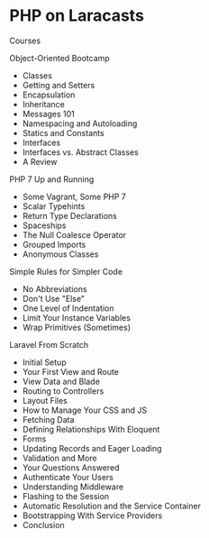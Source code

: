 # PHP on Laracasts

Courses

Object-Oriented Bootcamp

- Classes
- Getting and Setters
- Encapsulation
- Inheritance
- Messages 101
- Namespacing and Autoloading
- Statics and Constants
- Interfaces
- Interfaces vs. Abstract Classes
- A Review


PHP 7 Up and Running
 
- Some Vagrant, Some PHP 7
- Scalar Typehints
- Return Type Declarations
- Spaceships
- The Null Coalesce Operator
- Grouped Imports
- Anonymous Classes


Simple Rules for Simpler Code

- No Abbreviations
- Don't Use "Else"
- One Level of Indentation
- Limit Your Instance Variables
- Wrap Primitives (Sometimes)



Laravel From Scratch

- Initial Setup
- Your First View and Route
- View Data and Blade
- Routing to Controllers
- Layout Files
- How to Manage Your CSS and JS
- Fetching Data
- Defining Relationships With Eloquent
- Forms
- Updating Records and Eager Loading
- Validation and More
- Your Questions Answered
- Authenticate Your Users
- Understanding Middleware
- Flashing to the Session
- Automatic Resolution and the Service Container
- Bootstrapping With Service Providers
- Conclusion

